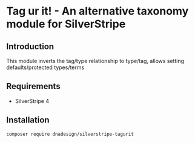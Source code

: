 # Tag ur it! - An alternative taxonomy module for SilverStripe

## Introduction

This module inverts the tag/type relationship to type/tag, allows setting defaults/protected types/terms

## Requirements

* SilverStripe 4

## Installation

```bash
composer require dnadesign/silverstripe-tagurit
```
